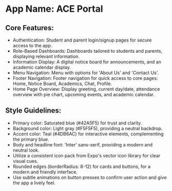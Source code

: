 # **App Name**: ACE Portal

## Core Features:

- Authentication: Student and parent login/signup pages for secure access to the app.
- Role-Based Dashboards: Dashboards tailored to students and parents, displaying relevant information.
- Information Display: A digital notice board for announcements, and an academic calendar display.
- Menu Navigation: Menu with options for 'About Us' and 'Contact Us'.
- Footer Navigation: Footer navigation for quick access to core pages: Home, Notice Board, Academics, Chat, Profile.
- Home Page Overview: Display greeting, current day/date, attendance overview with pie chart, upcoming events, and academic calendar.

## Style Guidelines:

- Primary color: Saturated blue (#42A5F5) for trust and clarity.
- Background color: Light gray (#F5F5F5), providing a neutral backdrop.
- Accent color: Teal (#4DB6AC) for interactive elements, complementing the primary blue.
- Body and headline font: 'Inter' sans-serif, providing a modern and neutral look.
- Utilize a consistent icon pack from Expo's vector icon library for clear visual cues.
- Rounded edges (borderRadius: 8-12) for cards and buttons, for a modern and friendly interface.
- Use subtle animations on button presses to confirm user action and give the app a lively feel.